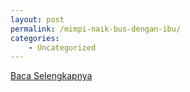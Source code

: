 ```yaml
---
layout: post
permalink: /mimpi-naik-bus-dengan-ibu/
categories:
    - Uncategorized
---
```


[Baca Selengkapnya](/09)